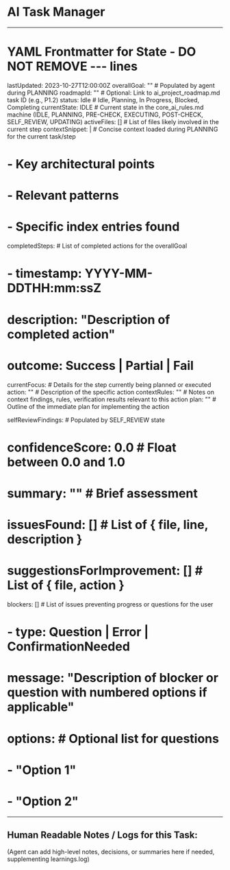 # AI Task Manager

---
# YAML Frontmatter for State - DO NOT REMOVE --- lines
lastUpdated: 2023-10-27T12:00:00Z
overallGoal: "" # Populated by agent during PLANNING
roadmapId: "" # Optional: Link to ai_project_roadmap.md task ID (e.g., P1.2)
status: Idle # Idle, Planning, In Progress, Blocked, Completing
currentState: IDLE # Current state in the core_ai_rules.md machine (IDLE, PLANNING, PRE-CHECK, EXECUTING, POST-CHECK, SELF_REVIEW, UPDATING)
activeFiles: [] # List of files likely involved in the current step
contextSnippet: | # Concise context loaded during PLANNING for the current task/step
  # - Key architectural points
  # - Relevant patterns
  # - Specific index entries found

completedSteps: # List of completed actions for the overallGoal
#  - timestamp: YYYY-MM-DDTHH:mm:ssZ
#    description: "Description of completed action"
#    outcome: Success | Partial | Fail

currentFocus: # Details for the step currently being planned or executed
  action: "" # Description of the specific action
  contextRules: "" # Notes on context findings, rules, verification results relevant to this action
  plan: "" # Outline of the immediate plan for implementing the action

selfReviewFindings: # Populated by SELF_REVIEW state
#  confidenceScore: 0.0 # Float between 0.0 and 1.0
#  summary: "" # Brief assessment
#  issuesFound: [] # List of { file, line, description }
#  suggestionsForImprovement: [] # List of { file, action }

blockers: [] # List of issues preventing progress or questions for the user
# - type: Question | Error | ConfirmationNeeded
#   message: "Description of blocker or question with numbered options if applicable"
#   options: # Optional list for questions
#     - "Option 1"
#     - "Option 2"

---

## Human Readable Notes / Logs for this Task:
(Agent can add high-level notes, decisions, or summaries here if needed, supplementing learnings.log)

